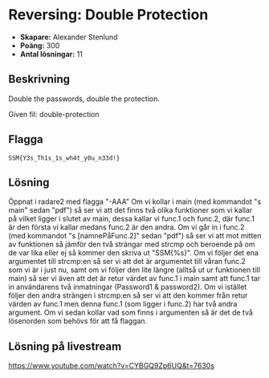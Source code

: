 # Reversing: Double Protection

- **Skapare:** Alexander Stenlund
- **Poäng:** 300
- **Antal lösningar:** 11

## Beskrivning

Double the passwords, double the protection.

Given fil: double-protection

## Flagga

`SSM{Y3s_Th1s_1s_wh4t_y0u_n33d!}`

## Lösning
Öppnat i radare2 med flagga "-AAA"
Om vi kollar i main (med kommandot "s main" sedan "pdf") så ser vi att det finns två olika funktioner som vi kallar på vilket ligger i slutet av main, dessa kallar vi func.1 och func.2, där func.1 är den första vi kallar medans func.2 är den andra.
Om vi går in i func.2 (med kommandot "s [namnePåFunc.2]" sedan "pdf") så ser vi att mot mitten av funktionen så jämför den två strängar med strcmp och beroende på om de var lika eller ej så kommer den skriva ut "SSM{%s}". Om vi följer det ena argumentet till strcmp:en så ser vi att det är argumentet till våran func.2 som vi är i just nu, samt om vi följer den lite längre (alltså ut ur funktionen till main) så ser vi även att det är retur värdet av func.1 i main samt att func.1 tar in användarens två inmatningar (Password1 & password2). Om vi istället följer den andra strängen i strcmp:en så ser vi att den kommer från retur värden av func.1 men denna func.1 (som ligger i func.2) har två andra argument. Om vi sedan kollar vad som finns i argumenten så är det de två lösenorden som behövs för att få flaggan.

## Lösning på livestream

https://www.youtube.com/watch?v=CYBGQ9Zp6UQ&t=7630s
